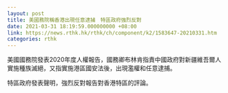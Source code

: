 ```yaml
---
layout: post
title: 美國務院稱香港出現任意逮捕　特區政府強烈反對
date: 2021-03-31 18:19:59.000000000 +08:00
link: https://news.rthk.hk/rthk/ch/component/k2/1583647-20210331.htm
categories: rthk
---
```


美國國務院發表2020年度人權報告，國務卿布林肯指責中國政府對新疆維吾爾人實施種族滅絕，又指實施港區國安法後，出現濫權和任意逮捕。

特區政府發表聲明，強烈反對報告對香港特區的評論。
